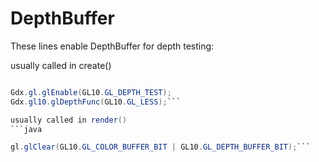 # DepthBuffer #

These lines enable DepthBuffer for depth testing:

usually called in create()
```java

Gdx.gl.glEnable(GL10.GL_DEPTH_TEST);
Gdx.gl10.glDepthFunc(GL10.GL_LESS);```

usually called in render()
```java

gl.glClear(GL10.GL_COLOR_BUFFER_BIT | GL10.GL_DEPTH_BUFFER_BIT);```